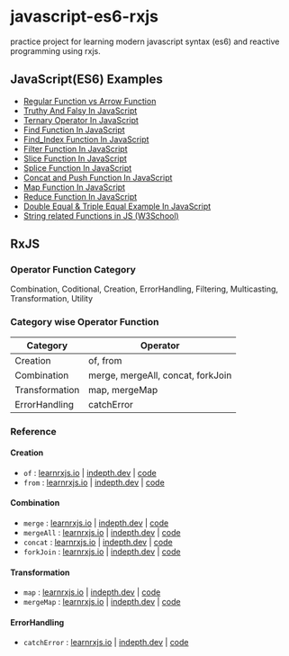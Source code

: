 # javascript-es6-rxjs
practice project for learning modern javascript syntax (es6) and reactive programming using rxjs.

## JavaScript(ES6) Examples

- [Regular Function vs Arrow Function](./src/es6-practice/function-and-arrow-function.js)
- [Truthy And Falsy In JavaScript](./src/es6-practice/truthy-and-falsy.js)
- [Ternary Operator In JavaScript](./src/es6-practice/ternary-operator.js)
- [Find Function In JavaScript](./src/es6-practice/find-function.js)
- [Find_Index Function In JavaScript](./src/es6-practice/findIndex-function.js)
- [Filter Function In JavaScript](./src/es6-practice/filter-function.js)
- [Slice Function In JavaScript](./src/es6-practice/slice-function.js)
- [Splice Function In JavaScript](./src/es6-practice/splice-function.js)
- [Concat and Push Function In JavaScript](./src/es6-practice/concat-and-push-function.js)
- [Map Function In JavaScript](./src/es6-practice/map-function.js)
- [Reduce Function In JavaScript](./src/es6-practice/reduce-function.js)
- [Double Equal & Triple Equal Example In JavaScript](./src/es6-practice/equality-check-example.js)
- [String related Functions in JS (W3School)](https://www.w3schools.com/jsref/jsref_obj_string.asp)

## RxJS
### Operator Function Category
Combination, Coditional, Creation, ErrorHandling, Filtering, Multicasting, Transformation, Utility

### Category wise Operator Function
| Category       | Operator                          |
| -------------- | --------------------------------- |
| Creation       | of, from                          |
| Combination    | merge, mergeAll, concat, forkJoin |
| Transformation | map, mergeMap                     |
| ErrorHandling  | catchError                        |

### Reference
#### Creation
- `of` : [learnrxjs.io](https://www.learnrxjs.io/learn-rxjs/operators/creation/of) | [indepth.dev](https://indepth.dev/reference/rxjs/operators/of) | [code](./src/rxjs-examples/creation/OF-example.js)
- `from` : [learnrxjs.io](https://www.learnrxjs.io/learn-rxjs/operators/creation/from) | [indepth.dev](https://indepth.dev/reference/rxjs/operators/from) | [code](./src/rxjs-examples/creation/FROM-example.js)

#### Combination
- `merge` : [learnrxjs.io](https://www.learnrxjs.io/learn-rxjs/operators/combination/merge) | [indepth.dev](https://indepth.dev/reference/rxjs/operators/merge) | [code](./src/rxjs-examples/combination/MERGE-example.js)
- `mergeAll` : [learnrxjs.io](https://www.learnrxjs.io/learn-rxjs/operators/combination/mergeall) | [indepth.dev](https://indepth.dev/reference/rxjs/operators/merge-all) | [code](README.md)
- `concat` : [learnrxjs.io](https://www.learnrxjs.io/learn-rxjs/operators/combination/concat) | [indepth.dev](https://indepth.dev/reference/rxjs/operators/concat) | [code](./src/rxjs-examples/combination/CONCAT-example.js)
- `forkJoin` : [learnrxjs.io](https://www.learnrxjs.io/learn-rxjs/operators/combination/forkjoin) | [indepth.dev](https://indepth.dev/reference/rxjs/operators/fork-join) | [code](./src/rxjs-examples/combination/CONCAT-example.js)

#### Transformation
- `map` : [learnrxjs.io](https://www.learnrxjs.io/learn-rxjs/operators/transformation/map) | [indepth.dev](https://indepth.dev/reference/rxjs/operators/map) | [code](./src/rxjs-examples/transformation/MAP-example.js)
- `mergeMap` : [learnrxjs.io](https://www.learnrxjs.io/learn-rxjs/operators/transformation/mergemap) | [indepth.dev](https://indepth.dev/reference/rxjs/operators/merge-map) | [code](./src/rxjs-examples/transformation/MERGE_MAP-example.js)

#### ErrorHandling
- `catchError` : [learnrxjs.io](https://www.learnrxjs.io/learn-rxjs/operators/error_handling/catch) | [indepth.dev](https://indepth.dev/reference/rxjs/operators/catch-error) | [code](README.md)